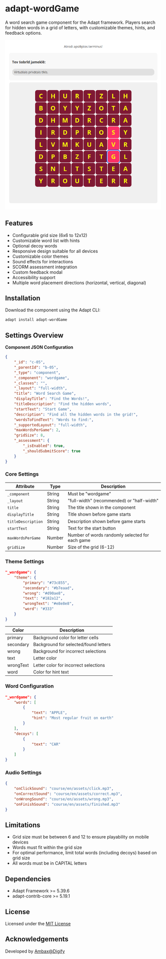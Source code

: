 # adapt-wordGame

A word search game component for the Adapt framework. Players search for hidden words in a grid of letters, with customizable themes, hints, and feedback options.

![alt text](image-1.png)

## Features

- Configurable grid size (6x6 to 12x12)
- Customizable word list with hints
- Optional decoy words
- Responsive design suitable for all devices
- Customizable color themes
- Sound effects for interactions
- SCORM assessment integration
- Custom feedback modal
- Accessibility support
- Multiple word placement directions (horizontal, vertical, diagonal)

## Installation

Download the component using the Adapt CLI:

```bash
adapt install adapt-wordGame
```

## Settings Overview

**Component JSON Configuration**

```json
{
    "_id": "c-05",
    "_parentId": "b-05",
    "_type": "component",
    "_component": "wordgame",
    "_classes": "",
    "_layout": "full-width",
    "title": "Word Search Game",
    "displayTitle": "Find the Words!",
    "titleDescription": "Find the hidden words",
    "startText": "Start Game",
    "description": "Find all the hidden words in the grid!",
    "wordsToFindText": "Words to find:",
    "_supportedLayout": "full-width",
    "maxWordsPerGame": 2,
    "gridSize": 8,
    "_assessment": {
        "_isEnabled": true,
        "_shouldSubmitScore": true
    }
}
```

### Core Settings

| Attribute              | Type    | Description                                               |
|-----------------------|---------|-----------------------------------------------------------|
| `_component`          | String  | Must be "wordgame"                                        |
| `_layout`             | String  | "full-width" (recommended) or "half-width"                |
| `title`               | String  | The title shown in the component                          |
| `displayTitle`        | String  | Title shown before game starts                            |
| `titleDescription`    | String  | Description shown before game starts                      |
| `startText`           | String  | Text for the start button                                 |
| `maxWordsPerGame`     | Number  | Number of words randomly selected for each game           |
| `gridSize`            | Number  | Size of the grid (6-12)                                  |

### Theme Settings

```json
"_wordgame": {
    "theme": {
        "primary": "#73c855",
        "secondary": "#b7eaad",
        "wrong": "#d90ae8",
        "text": "#182a12",
        "wrongText": "#e8e8e8",
        "word": "#333"
    }
}
```

| Color       | Description                                    |
|-------------|------------------------------------------------|
| primary     | Background color for letter cells              |
| secondary   | Background for selected/found letters          |
| wrong       | Background for incorrect selections            |
| text        | Letter color                                   |
| wrongText   | Letter color for incorrect selections          |
| word        | Color for hint text                           |

### Word Configuration

```json
"_wordgame": {
    "words": [
        {
            "text": "APPLE",
            "hint": "Most regular fruit on earth"
        }
    ],
    "decoys": [
        {
            "text": "CAR"
        }
    ]
}
```

### Audio Settings

```json
{
    "onClickSound": "course/en/assets/click.mp3",
    "onCorrectSound": "course/en/assets/correct.mp3",
    "onWrongSound": "course/en/assets/wrong.mp3",
    "onFinishSound": "course/en/assets/finished.mp3"
}
```

## Limitations

- Grid size must be between 6 and 12 to ensure playability on mobile devices
- Words must fit within the grid size
- For optimal performance, limit total words (including decoys) based on grid size
- All words must be in CAPITAL letters

## Dependencies

- Adapt Framework >= 5.39.6
- adapt-contrib-core >= 5.19.1

## License

Licensed under the [MIT License](LICENSE)

## Acknowledgements

Developed by [Ambax@Digify](mailto:arturs@digify.lv)
